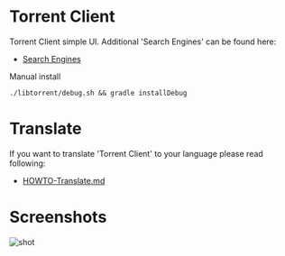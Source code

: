 # Torrent Client

Torrent Client simple UI. Additional 'Search Engines' can be found here:

* [Search Engines](https://axet.gitlab.io/android-torrent-client/)

Manual install

    ./libtorrent/debug.sh && gradle installDebug

# Translate

If you want to translate 'Torrent Client' to your language  please read following:

  * [HOWTO-Translate.md](/docs/HOWTO-Translate.md)

# Screenshots

![shot](/docs/shot.png)
